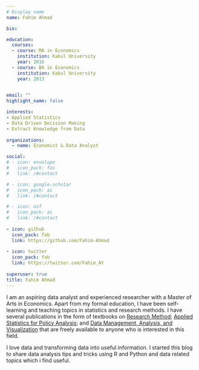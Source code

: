 ```yaml
---
# Display name
name: Fahim Ahmad

bio:

education:
  courses:
  - course: MA in Economics
    institution: Kabul University
    year: 2016
  - course: BA in Economics
    institution: Kabul University
    year: 2013

    
email: ""
highlight_name: false

interests:
- Applied Statistics
- Data Driven Decision Making
- Extract Knowledge from Data
    
organizations:
  - name: Economist & Data Analyst

social:
# - icon: envelope
#   icon_pack: fas
#   link: /#contact

# - icon: google-scholar
#   icon_pack: ai
#   link: /#contact

# - icon: osf
#   icon_pack: ai
#   link: /#contact
  
- icon: github
  icon_pack: fab
  link: https://github.com/Fahim-Ahmad
  
- icon: twitter
  icon_pack: fab
  link: https://twitter.com/Fahim_AY  
  
superuser: true
title: Fahim Ahmad
---
```


I am an aspiring data analyst and experienced researcher with a Master of Arts in Economics. Apart from my formal education, I have been self-learning and teaching topics in statistics and research methods. I have several publications in the form of textbooks on <span style="text-decoration:underline">Research Method</span>; <span style="text-decoration:underline">Applied Statistics for Policy Analysis</span>; and <span style="text-decoration:underline">Data Management, Analysis, and Visualization</span> that are freely available to anyone who is interested in this field.

I love data and transforming data into useful information. I started this blog to share data analysis tips and tricks using R and Python and data related topics which i find useful.
